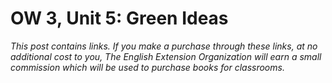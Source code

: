 
# OW 3, Unit 5: Green Ideas
*This post contains links. If you make a purchase through these links, at no additional cost to you, The English Extension Organization will earn a small commission which will be used to purchase books for classrooms.*

<!--stackedit_data:
eyJoaXN0b3J5IjpbLTEyMzM1NjI4NjFdfQ==
-->